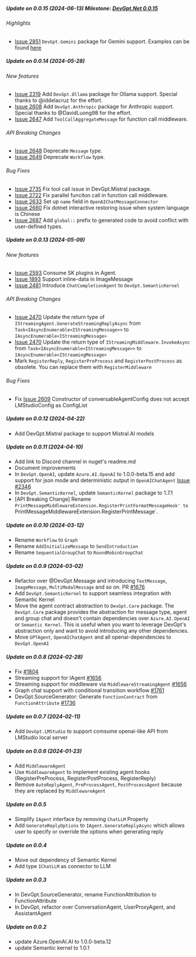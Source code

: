 ##### Update on 0.0.15 (2024-06-13) Milestone: [DevGpt.Net 0.0.15](https://github.com/khulnasoft/devgpt/milestone/3)

###### Highlights
- [Issue 2851](https://github.com/khulnasoft/devgpt/issues/2851) `DevGpt.Gemini` package for Gemini support. Examples can be found [here](https://github.com/khulnasoft/devgpt/tree/main/dotnet/sample/DevGpt.Gemini.Sample)

##### Update on 0.0.14 (2024-05-28)
###### New features
- [Issue 2319](https://github.com/khulnasoft/devgpt/issues/2319) Add `DevGpt.Ollama` package for Ollama support. Special thanks to @iddelacruz for the effort.
- [Issue 2608](https://github.com/khulnasoft/devgpt/issues/2608) Add `DevGpt.Anthropic` package for Anthropic support. Special thanks to @DavidLuong98 for the effort.
- [Issue 2647](https://github.com/khulnasoft/devgpt/issues/2647) Add `ToolCallAggregateMessage` for function call middleware.

###### API Breaking Changes
- [Issue 2648](https://github.com/khulnasoft/devgpt/issues/2648) Deprecate `Message` type.
- [Issue 2649](https://github.com/khulnasoft/devgpt/issues/2649) Deprecate `Workflow` type.
###### Bug Fixes
- [Issue 2735](https://github.com/khulnasoft/devgpt/issues/2735) Fix tool call issue in DevGpt.Mistral package.
- [Issue 2722](https://github.com/khulnasoft/devgpt/issues/2722) Fix parallel funciton call in function call middleware.
- [Issue 2633](https://github.com/khulnasoft/devgpt/issues/2633) Set up `name` field in `OpenAIChatMessageConnector`
- [Issue 2660](https://github.com/khulnasoft/devgpt/issues/2660) Fix dotnet interactive restoring issue when system language is Chinese
- [Issue 2687](https://github.com/khulnasoft/devgpt/issues/2687) Add `global::` prefix to generated code to avoid conflict with user-defined types. 
##### Update on 0.0.13 (2024-05-09)
###### New features
- [Issue 2593](https://github.com/khulnasoft/devgpt/issues/2593) Consume SK plugins in Agent.
- [Issue 1893](https://github.com/khulnasoft/devgpt/issues/1893) Support inline-data in ImageMessage
- [Issue 2481](https://github.com/khulnasoft/devgpt/issues/2481) Introduce `ChatCompletionAgent` to `DevGpt.SemanticKernel`
###### API Breaking Changes
- [Issue 2470](https://github.com/khulnasoft/devgpt/issues/2470) Update the return type of `IStreamingAgent.GenerateStreamingReplyAsync` from `Task<IAsyncEnumerable<IStreamingMessage>>` to `IAsyncEnumerable<IStreamingMessage>`
- [Issue 2470](https://github.com/khulnasoft/devgpt/issues/2470) Update the return type of `IStreamingMiddleware.InvokeAsync` from `Task<IAsyncEnumerable<IStreamingMessage>>` to `IAsyncEnumerable<IStreamingMessage>`
- Mark `RegisterReply`, `RegisterPreProcess` and `RegisterPostProcess` as obsolete. You can replace them with `RegisterMiddleware`

###### Bug Fixes
- Fix [Issue 2609](https://github.com/khulnasoft/devgpt/issues/2609) Constructor of conversableAgentConfig does not accept LMStudioConfig as ConfigList

##### Update on 0.0.12 (2024-04-22)
- Add DevGpt.Mistral package to support Mistral.AI models
##### Update on 0.0.11 (2024-04-10)
- Add link to Discord channel in nuget's readme.md
- Document improvements
- In `DevGpt.OpenAI`, update `Azure.AI.OpenAI` to 1.0.0-beta.15 and add support for json mode and deterministic output in `OpenAIChatAgent` [Issue #2346](https://github.com/khulnasoft/devgpt/issues/2346)
- In `DevGpt.SemanticKernel`, update `SemanticKernel` package to 1.7.1
- [API Breaking Change] Rename `PrintMessageMiddlewareExtension.RegisterPrintFormatMessageHook' to `PrintMessageMiddlewareExtension.RegisterPrintMessage`.
##### Update on 0.0.10 (2024-03-12)
- Rename `Workflow` to `Graph`
- Rename `AddInitializeMessage` to `SendIntroduction`
- Rename `SequentialGroupChat` to `RoundRobinGroupChat`
##### Update on 0.0.9 (2024-03-02)
- Refactor over @DevGpt.Message and introducing `TextMessage`, `ImageMessage`, `MultiModalMessage` and so on. PR [#1676](https://github.com/khulnasoft/devgpt/pull/1676)
- Add `DevGpt.SemanticKernel` to support seamless integration with Semantic Kernel
- Move the agent contract abstraction to `DevGpt.Core` package. The `DevGpt.Core` package provides the abstraction for message type, agent and group chat and doesn't contain dependencies over `Azure.AI.OpenAI` or `Semantic Kernel`. This is useful when you want to leverage DevGpt's abstraction only and want to avoid introducing any other dependencies.
- Move `GPTAgent`, `OpenAIChatAgent` and all openai-dependencies to `DevGpt.OpenAI`
##### Update on 0.0.8 (2024-02-28)
- Fix [#1804](https://github.com/khulnasoft/devgpt/pull/1804)
- Streaming support for IAgent [#1656](https://github.com/khulnasoft/devgpt/pull/1656)
- Streaming support for middleware via `MiddlewareStreamingAgent` [#1656](https://github.com/khulnasoft/devgpt/pull/1656)
- Graph chat support with conditional transition workflow [#1761](https://github.com/khulnasoft/devgpt/pull/1761)
- DevGpt.SourceGenerator: Generate `FunctionContract` from `FunctionAttribute` [#1736](https://github.com/khulnasoft/devgpt/pull/1736)
##### Update on 0.0.7 (2024-02-11)
- Add `DevGpt.LMStudio` to support comsume openai-like API from LMStudio local server
##### Update on 0.0.6 (2024-01-23)
- Add `MiddlewareAgent`
- Use `MiddlewareAgent` to implement existing agent hooks (RegisterPreProcess, RegisterPostProcess, RegisterReply)
- Remove `AutoReplyAgent`, `PreProcessAgent`, `PostProcessAgent` because they are replaced by `MiddlewareAgent`
##### Update on 0.0.5
- Simplify `IAgent` interface by removing `ChatLLM` Property
- Add `GenerateReplyOptions` to `IAgent.GenerateReplyAsync` which allows user to specify or override the options when generating reply

##### Update on 0.0.4
- Move out dependency of Semantic Kernel
- Add type `IChatLLM` as connector to LLM

##### Update on 0.0.3
- In DevGpt.SourceGenerator, rename FunctionAttribution to FunctionAttribute
- In DevGpt, refactor over ConversationAgent, UserProxyAgent, and AssistantAgent

##### Update on 0.0.2
- update Azure.OpenAI.AI to 1.0.0-beta.12
- update Semantic kernel to 1.0.1
